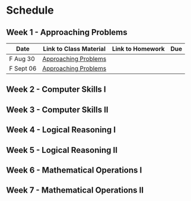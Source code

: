 # Schedule

## Week 1 - Approaching Problems

| Date | Link to Class Material | Link to Homework | Due |
|------|------------------------|------------------|-----|
| F Aug 30 |[Approaching Problems](./Week1-ApproachingProblems/)|||
| F Sept 06 |[Approaching Problems](./Week1-ApproachingProblems/)|||

## Week 2 - Computer Skills I

## Week 3 - Computer Skills II

## Week 4 - Logical Reasoning I

## Week 5 - Logical Reasoning II

## Week 6 - Mathematical Operations I

## Week 7 - Mathematical Operations II
